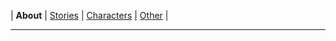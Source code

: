 |	**About**	|	[Stories](./Pages/Stories.html)	|	[Characters](./Pages/Characters.html)	|	[Other](./Pages/Other.html)	|

---

